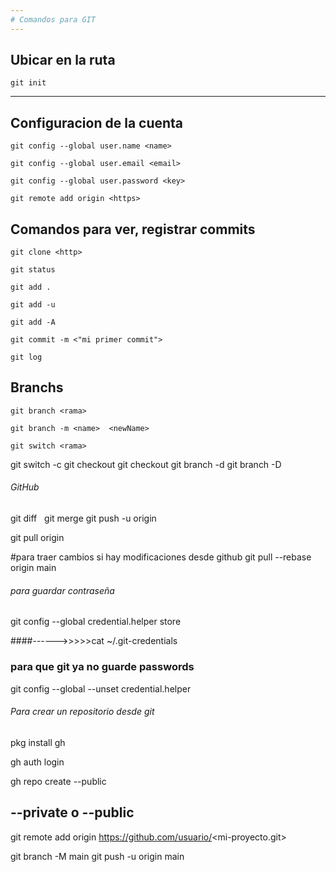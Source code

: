 ```yaml
---
# Comandos para GIT
---
```

## Ubicar en la ruta
```
git init
```
---
## Configuracion de la cuenta
```
git config --global user.name <name>
```
```
git config --global user.email <email>
```
```
git config --global user.password <key>
```
```
git remote add origin <https>
```

## Comandos para ver, registrar commits
```
git clone <http>
```
```
git status
```
```
git add .
```
```
git add -u
```
```
git add -A
```
```
git commit -m <"mi primer commit">
```
```
git log
```

## Branchs
```
git branch <rama>
```
```
git branch -m <name>  <newName>
```
```
git switch <rama>
```
git switch -c <rama>
git checkout <branch>
git checkout <hashCommit>
git branch -d <branch>
git branch -D <branch>

###### GitHub ######

git diff <branch1>  <branch2>
git merge <branchOrigen> <branchDestino>
git push -u origin <main>
git pull origin <branch>

#para traer cambios si hay modificaciones desde github
git pull --rebase origin main

###### para guardar contraseña ######
git config --global credential.helper store

####------>>>>>cat ~/.git-credentials
### para que git ya no guarde passwords ###
git config --global --unset credential.helper



###### Para crear un repositorio desde git ######



pkg install gh

gh auth login

gh repo create <mi-proyecto> --public

## --private o --public ##



git remote add origin https://github.com/usuario/<mi-proyecto.git>

git branch -M main
git push -u origin main
